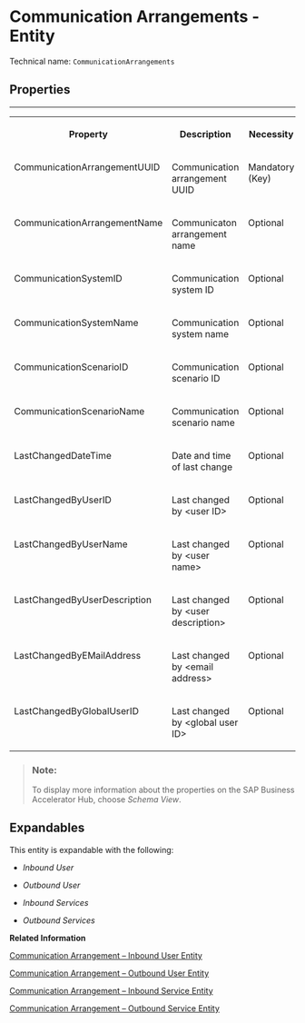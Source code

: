 <!-- loio26253af87e344acca431f05bdc2edc57 -->

# Communication Arrangements - Entity





Technical name: `CommunicationArrangements` 



<a name="loio26253af87e344acca431f05bdc2edc57__CommunicationArrangementEntity"/>

## Properties

****


<table>
<tr>
<th valign="top">

Property

</th>
<th valign="top">

Description

</th>
<th valign="top">

Necessity

</th>
</tr>
<tr>
<td valign="top">

CommunicationArrangementUUID

</td>
<td valign="top">

Communication arrangement UUID

</td>
<td valign="top">

Mandatory \(Key\)

</td>
</tr>
<tr>
<td valign="top">

CommunicationArrangementName

</td>
<td valign="top">

Communicaton arrangement name

</td>
<td valign="top">

Optional

</td>
</tr>
<tr>
<td valign="top">

CommunicationSystemID

</td>
<td valign="top">

Communication system ID

</td>
<td valign="top">

Optional

</td>
</tr>
<tr>
<td valign="top">

CommunicationSystemName

</td>
<td valign="top">

Communication system name

</td>
<td valign="top">

Optional

</td>
</tr>
<tr>
<td valign="top">

CommunicationScenarioID

</td>
<td valign="top">

Communication scenario ID

</td>
<td valign="top">

Optional

</td>
</tr>
<tr>
<td valign="top">

CommunicationScenarioName

</td>
<td valign="top">

Communication scenario name

</td>
<td valign="top">

Optional

</td>
</tr>
<tr>
<td valign="top">

LastChangedDateTime

</td>
<td valign="top">

Date and time of last change

</td>
<td valign="top">

Optional

</td>
</tr>
<tr>
<td valign="top">

LastChangedByUserID

</td>
<td valign="top">

Last changed by <user ID\>

</td>
<td valign="top">

Optional

</td>
</tr>
<tr>
<td valign="top">

LastChangedByUserName

</td>
<td valign="top">

Last changed by <user name\>

</td>
<td valign="top">

Optional

</td>
</tr>
<tr>
<td valign="top">

LastChangedByUserDescription

</td>
<td valign="top">

Last changed by <user description\>

</td>
<td valign="top">

Optional

</td>
</tr>
<tr>
<td valign="top">

LastChangedByEMailAddress

</td>
<td valign="top">

Last changed by <email address\>

</td>
<td valign="top">

Optional

</td>
</tr>
<tr>
<td valign="top">

LastChangedByGlobalUserID

</td>
<td valign="top">

Last changed by <global user ID\>

</td>
<td valign="top">

Optional

</td>
</tr>
</table>



> ### Note:  
> To display more information about the properties on the SAP Business Accelerator Hub, choose *Schema View*.



<a name="loio26253af87e344acca431f05bdc2edc57__section_rsk_wzc_gyb"/>

## Expandables

This entity is expandable with the following:

-   *Inbound User*

-   *Outbound User*

-   *Inbound Services*

-   *Outbound Services*


**Related Information**  


[Communication Arrangement – Inbound User Entity](communication-arrangement-inbound-user-entity-3bf0406.md)

[Communication Arrangement – Outbound User Entity](communication-arrangement-outbound-user-entity-88bd0c6.md)

[Communication Arrangement – Inbound Service Entity](communication-arrangement-inbound-service-entity-0874f2a.md)

[Communication Arrangement – Outbound Service Entity](communication-arrangement-outbound-service-entity-df326ea.md)

